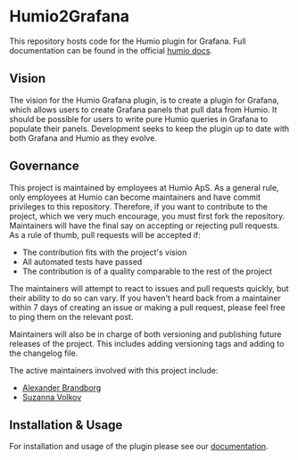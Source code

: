 # Humio2Grafana
This repository hosts code for the Humio plugin for Grafana. Full documentation can be found in the official [humio docs](https://docs.humio.com/integrations/other/grafana/).


## Vision
The vision for the Humio Grafana plugin, is to create a plugin for Grafana, which allows users to create Grafana panels that pull data from Humio. It should be possible for users to write pure Humio queries in Grafana to populate their panels. Development seeks to keep the plugin up to date with both Grafana and Humio as they evolve. 

## Governance
This project is maintained by employees at Humio ApS.
As a general rule, only employees at Humio can become maintainers and have commit privileges to this repository.
Therefore, if you want to contribute to the project, which we very much encourage, you must first fork the repository.
Maintainers will have the final say on accepting or rejecting pull requests.
As a rule of thumb, pull requests will be accepted if:
 
   * The contribution fits with the project's vision
   * All automated tests have passed
   * The contribution is of a quality comparable to the rest of the project
 
The maintainers will attempt to react to issues and pull requests quickly, but their ability to do so can vary.
If you haven't heard back from a maintainer within 7 days of creating an issue or making a pull request, please feel free to ping them on the relevant post.

Maintainers will also be in charge of both versioning and publishing future releases of the project. This includes adding versioning tags and adding to the changelog file.
 
The active maintainers involved with this project include:
  
   * [Alexander Brandborg](https://github.com/AlexanderBrandborg)
   * [Suzanna Volkov](https://github.com/Suzanna-Volkov)

 
## Installation & Usage
For installation and  usage of the plugin please see our [documentation](https://docs.humio.com/integrations/other/grafana/).